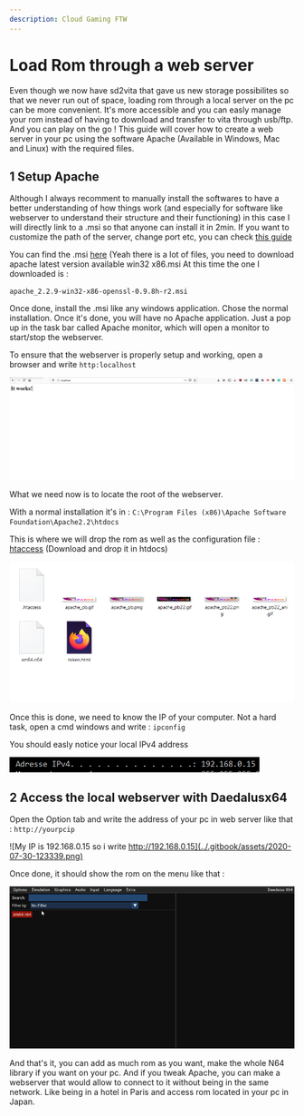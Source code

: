 ```yaml
---
description: Cloud Gaming FTW
---
```


# Load Rom through a web server

Even though we now have sd2vita that gave us new storage possibilites so that we never run out of space, loading rom through a local server on the pc can be more convenient. It's more accessible and you can easly manage your rom instead of having to download and transfer to vita through usb/ftp.  
And you can play on the go ! This guide will cover how to create a web server in your pc using the software Apache \(Available in Windows, Mac and Linux\) with the required files.

## 1 Setup Apache

Although I always recomment to manually install the softwares to have a better understanding of how things work \(and especially for software like webserver to understand their structure and their functioning\) in this case I will directly link to a .msi so that anyone can install it in 2min. If you want to customize the path of the server, change port etc, you can check [this guide](https://www.sitepoint.com/how-to-install-apache-on-windows/)  
  
You can find the .msi [here](https://archive.apache.org/dist/httpd/binaries/win32/) \(Yeah there is a lot of files, you need to download apache latest version available win32 x86.msi At this time the one I downloaded is :

```text
apache_2.2.9-win32-x86-openssl-0.9.8h-r2.msi 
```

Once done, install the .msi like any windows application. Chose the normal installation. Once it's done, you will have no Apache application. Just a pop up in the task bar called Apache monitor, which will open a monitor to start/stop the webserver.

To ensure that the webserver is properly setup and working, open a browser and write `http:localhost`



![](../.gitbook/assets/image%20%285%29.png)



What we need now is to locate the root of the webserver.   
  
With a normal installation it's in : `C:\Program Files (x86)\Apache Software Foundation\Apache2.2\htdocs`

This is where we will drop the rom as well as the configuration file : [htaccess](https://1drv.ms/u/s!AieM-CuERafFi75FYZwsePH6t02j_Q?e=0Qvo6l) \(Download and drop it in htdocs\)

![Delete index.html after checking that the webserver works by showing &quot;It works&quot;. Don&apos;t mind token.html](../.gitbook/assets/image%20%282%29.png)

Once this is done, we need to know the IP of your computer. Not a hard task, open a cmd windows and write : `ipconfig`

You should easly notice your local IPv4 address

![If a hacker pass by pls don&apos;t hack my IP address](../.gitbook/assets/image%20%284%29.png)

## 2 Access the local webserver with Daedalusx64

Open the Option tab and write the address of your pc in web server like that : `http://yourpcip`

![My IP is 192.168.0.15 so i write http://192.168.0.15](../.gitbook/assets/2020-07-30-123339.png)

Once done, it should show the rom on the menu like that : 

![Time for some peach daily saving.](../.gitbook/assets/2020-07-30-123413.png)

And that's it, you can add as much rom as you want, make the whole N64 library if you want on your pc. And if you tweak Apache, you can make a webserver that would allow to connect to it without being in the same network. Like being in a hotel in Paris and access rom located in your pc in Japan. 

